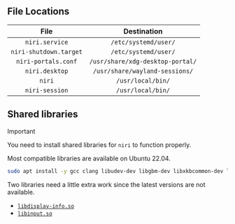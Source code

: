 ## File Locations

|          File          |           Destination            |
| :--------------------: | :------------------------------: |
|     `niri.service`     |       `/etc/systemd/user/`       |
| `niri-shutdown.target` |       `/etc/systemd/user/`       |
|  `niri-portals.conf`   | `/usr/share/xdg-desktop-portal/` |
|     `niri.desktop`     |  `/usr/share/wayland-sessions/`  |
|         `niri`         |        `/usr/local/bin/`         |
|     `niri-session`     |        `/usr/local/bin/`         |

## Shared libraries

> [!IMPORTANT]
> You need to install shared libraries for `niri` to function properly.

Most compatible libraries are available on Ubuntu 22.04.

```sh
sudo apt install -y gcc clang libudev-dev libgbm-dev libxkbcommon-dev libegl1-mesa-dev libwayland-dev libdbus-1-dev libsystemd-dev libseat-dev libpipewire-0.3-dev libpango1.0-dev
```

Two libraries need a little extra work since the latest versions are not available.

- [`libdisplay-info.so`](https://launchpad.net/~savoury1/+archive/ubuntu/display/+build/30619062)
- [`libinput.so`](https://wayland.freedesktop.org/libinput/doc/1.21.0/building.html#verifying-the-install)
